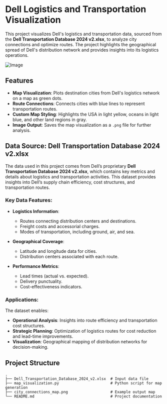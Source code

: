 # Dell Logistics and Transportation Visualization

This project visualizes Dell's logistics and transportation data, sourced from the **Dell Transportation Database 2024 v2.xlsx**, to analyze city connections and optimize routes. The project highlights the geographical spread of Dell's distribution network and provides insights into its logistics operations.

![Image](city_connections_highlighted.png)

## Features
- **Map Visualization**: Plots destination cities from Dell's logistics network on a map as green dots.
- **Route Connections**: Connects cities with blue lines to represent transportation routes.
- **Custom Map Styling**: Highlights the USA in light yellow, oceans in light blue, and other land regions in gray.
- **Image Output**: Saves the map visualization as a `.png` file for further analysis.

## Data Source: Dell Transportation Database 2024 v2.xlsx
The data used in this project comes from Dell’s proprietary **Dell Transportation Database 2024 v2.xlsx**, which contains key metrics and details about logistics and transportation activities. This dataset provides insights into Dell’s supply chain efficiency, cost structures, and transportation routes.

### Key Data Features:
- **Logistics Information**:
  - Routes connecting distribution centers and destinations.
  - Freight costs and accessorial charges.
  - Modes of transportation, including ground, air, and sea.

- **Geographical Coverage**:
  - Latitude and longitude data for cities.
  - Distribution centers associated with each route.

- **Performance Metrics**:
  - Lead times (actual vs. expected).
  - Delivery punctuality.
  - Cost-effectiveness indicators.

### Applications:
The dataset enables:
- **Operational Analysis**: Insights into route efficiency and transportation cost structures.
- **Strategic Planning**: Optimization of logistics routes for cost reduction and lead-time improvements.
- **Visualization**: Geographical mapping of distribution networks for decision-making.

## Project Structure
```plaintext
.
├── Dell_Transportation_Database_2024_v2.xlsx  # Input data file
├── map_visualization.py                       # Python script for map generation
├── city_connections_map.png                   # Example output map
└── README.md                                  # Project documentation
